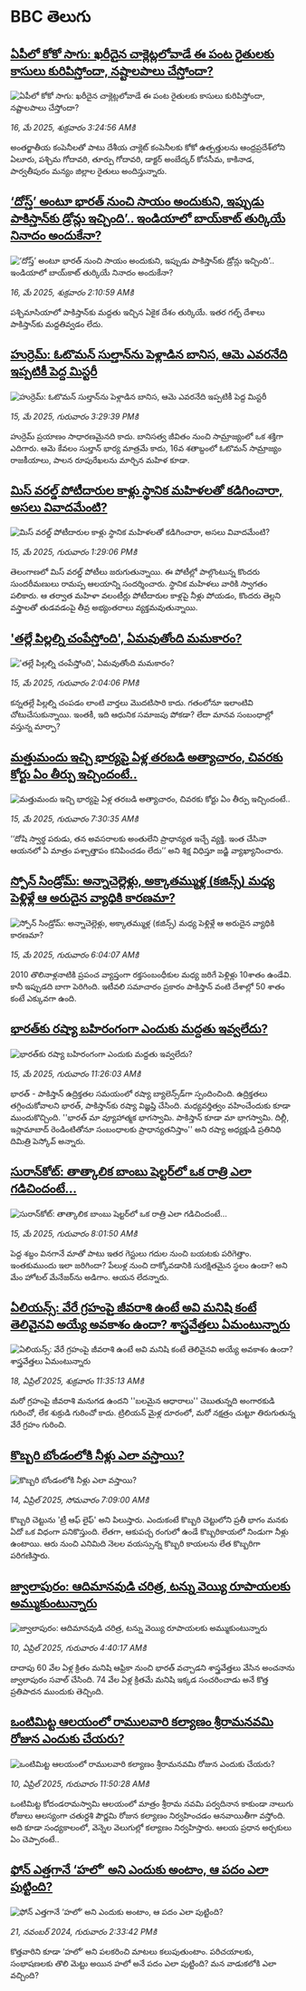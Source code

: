 # BBC తెలుగు## [ఏపీలో కోకో సాగు: ఖరీదైన చాక్లెట్లలోవాడే ఈ పంట రైతులకు కాసులు కురిపిస్తోందా, నష్టాలపాలు చేస్తోందా?](https://www.bbc.com/telugu/articles/cly3n1d2gz9o?at_campaign=githubrss)![ఏపీలో కోకో సాగు: ఖరీదైన చాక్లెట్లలోవాడే ఈ పంట రైతులకు కాసులు కురిపిస్తోందా, నష్టాలపాలు చేస్తోందా?](https://ichef.bbci.co.uk/ace/standard/240/cpsprodpb/e210/live/5a839640-31ff-11f0-9d71-39e0857336a2.jpg)_16, మే 2025, శుక్రవారం 3:24:56 AMకి_అంతర్జాతీయ కంపెనీలతో పాటు దేశీయ చాక్లెట్‌ కంపెనీలకు కోకో ఉత్పత్తులను ఆంధ్రప్రదేశ్‌లోని ఏలూరు, పశ్చిమ గోదావరి, తూర్పు గోదావరి, డాక్టర్‌ అంబేద్కర్‌ కోనసీమ, కాకినాడ, పార్వతీపురం మన్యం జిల్లాల రైతులు అందిస్తున్నారు.## [‘దోస్త్’ అంటూ భారత్‌‌ నుంచి  సాయం అందుకుని, ఇప్పుడు పాకిస్తాన్‌కు డ్రోన్లు ఇచ్చింది’.. ఇండియాలో బాయ్‌కాట్ తుర్కియే నినాదం అందుకేనా?](https://www.bbc.com/telugu/articles/clyg5v30l7no?at_campaign=githubrss)![‘దోస్త్’ అంటూ భారత్‌‌ నుంచి  సాయం అందుకుని, ఇప్పుడు పాకిస్తాన్‌కు డ్రోన్లు ఇచ్చింది’.. ఇండియాలో బాయ్‌కాట్ తుర్కియే నినాదం అందుకేనా?](https://ichef.bbci.co.uk/ace/standard/240/cpsprodpb/9454/live/ffd96b00-31f6-11f0-badc-3ff23b984391.jpg)_16, మే 2025, శుక్రవారం 2:10:59 AMకి_పశ్చిమాసియాలో పాకిస్తాన్‌కు మద్దతు ఇచ్చిన ఏకైక దేశం తుర్కియే. ఇతర గల్ఫ్ దేశాలు పాకిస్తాన్‌కు మద్దతివ్వడం లేదు.## [హుర్రెమ్: ఓటొమన్ సుల్తాన్‌‌ను పెళ్లాడిన బానిస, ఆమె ఎవరనేది ఇప్పటికీ పెద్ద మిస్టరీ](https://www.bbc.com/telugu/articles/cx272lr9qj7o?at_campaign=githubrss)![హుర్రెమ్: ఓటొమన్ సుల్తాన్‌‌ను పెళ్లాడిన బానిస, ఆమె ఎవరనేది ఇప్పటికీ పెద్ద మిస్టరీ](https://ichef.bbci.co.uk/ace/standard/240/cpsprodpb/09d9/live/f64c0d60-2a8d-11f0-8ff1-59f5dcf8e9f5.jpg)_15, మే 2025, గురువారం 3:29:39 PMకి_హుర్రెమ్ ప్రయాణం సాధారణమైనది కాదు. బానిసత్వ జీవితం నుంచి సామ్రాజ్యంలో ఒక శక్తిగా ఎదిగారు. ఆమె కేవలం సుల్తాన్ భార్య మాత్రమే కాదు, 16వ శతాబ్దంలో ఓటొమన్ సామ్రాజ్యం రాజకీయాలు, పాలన రూపురేఖలను మార్చిన మహిళ కూడా.## [మిస్ వరల్డ్ పోటీదారుల కాళ్లు స్థానిక మహిళలతో కడిగించారా, అసలు వివాదమేంటి?](https://www.bbc.com/telugu/articles/c20nkx7pkpzo?at_campaign=githubrss)![మిస్ వరల్డ్ పోటీదారుల కాళ్లు స్థానిక మహిళలతో కడిగించారా, అసలు వివాదమేంటి?](https://ichef.bbci.co.uk/ace/standard/240/cpsprodpb/0730/live/37084340-3192-11f0-8ca4-cf9bdd8e2b45.jpg)_15, మే 2025, గురువారం 1:29:06 PMకి_తెలంగాణలో మిస్ వరల్డ్ పోటీలు జరుగుతున్నాయి. ఈ పోటీల్లో పాల్గొంటున్న కొందరు సుందరీమణులు రామప్ప ఆలయాన్ని సందర్శించారు. స్థానిక మహిళలు వారికి స్వాగతం పలికారు. ఆ తర్వాత మహిళా వలంటీర్లు పోటీదారుల కాళ్లపై నీళ్లు పోయడం, కొందరు తెల్లని వస్త్రాలతో తుడవడంపై తీవ్ర అభ్యంతరాలు వ్యక్తమవుతున్నాయి.## ['తల్లే పిల్లల్ని చంపేస్తోంది', ఏమవుతోంది మమకారం?](https://www.bbc.com/telugu/articles/c6296kye5p9o?at_campaign=githubrss)!['తల్లే పిల్లల్ని చంపేస్తోంది', ఏమవుతోంది మమకారం?](https://ichef.bbci.co.uk/ace/standard/240/cpsprodpb/afa9/live/b28f6c30-3194-11f0-8ca4-cf9bdd8e2b45.jpg)_15, మే 2025, గురువారం 2:04:06 PMకి_కన్నతల్లే పిల్లల్ని చంపడం లాంటి వార్తలు మొదటిసారి కాదు. గతంలోనూ ఇలాంటివి చోటుచేసుకున్నాయి. ఇంతకీ, ఇది ఆధునిక సమాజపు పోకడా? లేదా మానవ సంబంధాల్లో వస్తున్న మార్పా?## [మత్తుమందు ఇచ్చి భార్యపై ఏళ్ల తరబడి అత్యాచారం, చివరకు కోర్టు ఏం తీర్పు ఇచ్చిందంటే..](https://www.bbc.com/telugu/articles/czdy4mdyjy2o?at_campaign=githubrss)![మత్తుమందు ఇచ్చి భార్యపై ఏళ్ల తరబడి అత్యాచారం, చివరకు కోర్టు ఏం తీర్పు ఇచ్చిందంటే..](https://ichef.bbci.co.uk/ace/standard/240/cpsprodpb/29b1/live/34df1fc0-30e4-11f0-a23c-83a0dc8c6e05.png)_15, మే 2025, గురువారం 7:30:35 AMకి_‘‘దోషి స్వార్థ పరుడు, తన అవసరాలకు అంతులేని ప్రాధాన్యత ఇచ్చే వ్యక్తి. ఇంత చేసినా ఆయనలో ఏ మాత్రం పశ్చాత్తాపం కనిపించడం లేదు’’ అని శిక్ష విధిస్తూ జడ్జి వ్యాఖ్యానించారు.## [స్పోన్ సిండ్రోమ్: అన్నాచెల్లెళ్లు, అక్కాతమ్ముళ్ల (కజిన్స్) మధ్య పెళ్లిళ్లే ఆ అరుదైన వ్యాధికి కారణమా?](https://www.bbc.com/telugu/articles/c6287485w15o?at_campaign=githubrss)![స్పోన్ సిండ్రోమ్: అన్నాచెల్లెళ్లు, అక్కాతమ్ముళ్ల (కజిన్స్) మధ్య పెళ్లిళ్లే ఆ అరుదైన వ్యాధికి కారణమా?](https://ichef.bbci.co.uk/ace/standard/240/cpsprodpb/12a7/live/2106d8b0-30eb-11f0-92b4-d99be905cc56.jpg)_15, మే 2025, గురువారం 6:04:07 AMకి_2010 తొలినాళ్లనాటికి ప్రపంచ వ్యాప్తంగా రక్తసంబంధీకుల మధ్య జరిగే పెళ్లిళ్లు 10శాతం ఉండేవి. కానీ ఇప్పుడది బాగా పెరిగింది. ఇటీవలి సమాచారం ప్రకారం పాకిస్తాన్ వంటి దేశాల్లో 50 శాతం కంటే ఎక్కువగా ఉంది.## [భారత్‌కు రష్యా  బహిరంగంగా ఎందుకు  మద్దతు ఇవ్వలేదు?](https://www.bbc.com/telugu/articles/cpw7xr881x7o?at_campaign=githubrss)![భారత్‌కు రష్యా  బహిరంగంగా ఎందుకు  మద్దతు ఇవ్వలేదు?](https://ichef.bbci.co.uk/ace/standard/240/cpsprodpb/35ba/live/f093eff0-31a4-11f0-96c3-cf669419a2b0.jpg)_15, మే 2025, గురువారం 11:26:03 AMకి_భారత్ - పాకిస్తాన్ ఉద్రిక్తతల సమయంలో రష్యా బ్యాలెన్స్‌డ్‌గా స్పందించింది. ఉద్రిక్తతలు తగ్గించుకోవాలని భారత్, పాకిస్తాన్‌‌కు రష్యా విజ్ఞప్తి చేసింది. మధ్యవర్తిత్వం వహించేందుకు కూడా ముందుకొచ్చింది. ''భారత్ మా వ్యూహాత్మక భాగస్వామి. పాకిస్తాన్ కూడా మా భాగస్వామి. దిల్లీ, ఇస్లామాబాద్ రెండింటితోనూ సంబంధాలకు ప్రాధాన్యతనిస్తాం'' అని రష్యా అధ్యక్షుడి ప్రతినిధి దిమిత్రి పెస్కోవ్ అన్నారు.## [సురాన్‌కోట్: తాత్కాలిక బాంబు షెల్టర్‌లో ఒక రాత్రి ఎలా గడిచిందంటే...](https://www.bbc.com/telugu/articles/c1w3q19w0dro?at_campaign=githubrss)![సురాన్‌కోట్: తాత్కాలిక బాంబు షెల్టర్‌లో ఒక రాత్రి ఎలా గడిచిందంటే...](https://ichef.bbci.co.uk/ace/standard/240/cpsprodpb/8ed2/live/462fbfa0-30df-11f0-9fef-e7b453003b00.jpg)_15, మే 2025, గురువారం 8:01:50 AMకి_పెద్ద శబ్దం వినగానే మాతో పాటు ఇతర గెస్టులు గదుల నుంచి బయటకు పరిగెత్తాం. ఇంతకుముందు ఇలా జరిగిందా? పేలుళ్ల నుంచి దాక్కోవడానికి సురక్షితమైన స్థలం ఉందా? అని మేం హోటల్ మేనేజర్‌ను అడిగాం. ఆయన లేదన్నారు.## [ఏలియన్స్: వేరే గ్రహంపై జీవరాశి ఉంటే అవి మనిషి కంటే తెలివైనవి అయ్యే అవకాశం ఉందా? శాస్త్రవేత్తలు ఏమంటున్నారు](https://www.bbc.com/telugu/articles/cn7xelz1r85o?at_campaign=githubrss)![ఏలియన్స్: వేరే గ్రహంపై జీవరాశి ఉంటే అవి మనిషి కంటే తెలివైనవి అయ్యే అవకాశం ఉందా? శాస్త్రవేత్తలు ఏమంటున్నారు](https://ichef.bbci.co.uk/ace/standard/240/cpsprodpb/b07b/live/a29a56f0-1b9b-11f0-a455-cf1d5f751d2f.png)_18, ఏప్రిల్ 2025, శుక్రవారం 11:35:13 AMకి_మరో గ్రహంపై జీవరాశి మనుగడ ఉందని ''బలమైన ఆధారాలు'' చెబుతున్నది అంగారకుడి గురించో, లేక శుక్రుడి గురించో కాదు. ట్రిలియన్ మైళ్ల దూరంలో, మరో నక్షత్రం చుట్టూ తిరుగుతున్న వేరే గ్రహం గురించి.## [కొబ్బరి బోండంలోకి నీళ్లు ఎలా వస్తాయి?](https://www.bbc.com/telugu/articles/czjn4mzxxy8o?at_campaign=githubrss)![కొబ్బరి బోండంలోకి నీళ్లు ఎలా వస్తాయి?](https://ichef.bbci.co.uk/ace/standard/240/cpsprodpb/46c5/live/684a55e0-18fd-11f0-8b11-7756b7b808cc.jpg)_14, ఏప్రిల్ 2025, సోమవారం 7:09:00 AMకి_కొబ్బరి చెట్టును 'ట్రీ ఆఫ్ లైఫ్' అని పిలుస్తారు. ఎందుకంటే కొబ్బరి చెట్టులోని ప్రతీ భాగం మనకు ఏదో ఒక విధంగా పనికొస్తుంది. లేతగా, ఆకుపచ్చ రంగులో ఉండే కొబ్బరికాయలో నిండుగా నీళ్లు ఉంటాయి. ఆరు నుంచి ఎనిమిది నెలల వయస్సున్న కొబ్బరి కాయలను లేత కొబ్బరిగా పరిగణిస్తారు.## [జ్వాలాపురం: ఆదిమానవుడి చరిత్ర, టన్ను వెయ్యి రూపాయలకు అమ్ముకుంటున్నారు ](https://www.bbc.com/telugu/articles/creqqnwdd5qo?at_campaign=githubrss)![జ్వాలాపురం: ఆదిమానవుడి చరిత్ర, టన్ను వెయ్యి రూపాయలకు అమ్ముకుంటున్నారు ](https://ichef.bbci.co.uk/ace/standard/240/cpsprodpb/765e/live/b472e2d0-15b4-11f0-842b-a7355694993d.jpg)_10, ఏప్రిల్ 2025, గురువారం 4:40:17 AMకి_దాదాపు 60 వేల ఏళ్ల క్రితం మనిషి ఆఫ్రికా నుంచి భారత్ వచ్చాడని శాస్త్రవేత్తలు వేసిన అంచనాను జ్వాలాపురం సవాల్ చేసింది. 74 వేల ఏళ్ల క్రితమే మనిషి ఇక్కడ సంచరించాడు అనే కొత్త ప్రతిపాదన ముందుకు తెచ్చింది.## [ఒంటిమిట్ట ఆలయంలో రాములవారి కల్యాణం శ్రీరామనవమి రోజున ఎందుకు చేయరు?](https://www.bbc.com/telugu/articles/ce822j5e465o?at_campaign=githubrss)![ఒంటిమిట్ట ఆలయంలో రాములవారి కల్యాణం శ్రీరామనవమి రోజున ఎందుకు చేయరు?](https://ichef.bbci.co.uk/ace/standard/240/cpsprodpb/fed5/live/25534d40-1601-11f0-b58a-6113af226972.jpg)_10, ఏప్రిల్ 2025, గురువారం 11:50:28 AMకి_ఒంటిమిట్ట కోదండరామస్వామి ఆలయంలో మాత్రం శ్రీరామ నవమి పర్వదినాన కాకుండా నాలుగు రోజులు ఆలస్యంగా చతుర్దశి పౌర్ణమి రోజున కల్యాణం నిర్వహించడం ఆనవాయితీగా వస్తోంది. అది కూడా సంధ్యకాలంలో, వెన్నెల వెలుగుల్లో కల్యాణం నిర్వహిస్తారు. ఆలయ ప్రధాన అర్చకులు ఏం చెప్పారంటే..## [ఫోన్ ఎత్తగానే ‘హలో’ అని ఎందుకు అంటాం, ఆ పదం ఎలా పుట్టింది?](https://www.bbc.com/telugu/articles/cgj7x7gdjq4o?at_campaign=githubrss)![ఫోన్ ఎత్తగానే ‘హలో’ అని ఎందుకు అంటాం, ఆ పదం ఎలా పుట్టింది?](https://ichef.bbci.co.uk/ace/standard/240/cpsprodpb/0618/live/7a20ebb0-a807-11ef-b21e-5359bd56d02f.jpg)_21, నవంబర్ 2024, గురువారం 2:33:42 PMకి_కొత్తవారిని కూడా ‘హలో’ అని పలకరించి మాటలు కలుపుతుంటాం.  పరిచయాలకు, సంభాషణలకు తొలి మెట్టు అయిన హలో అనే పదం ఎలా పుట్టింది? మన వాడుకలోకి ఎలా వచ్చింది?